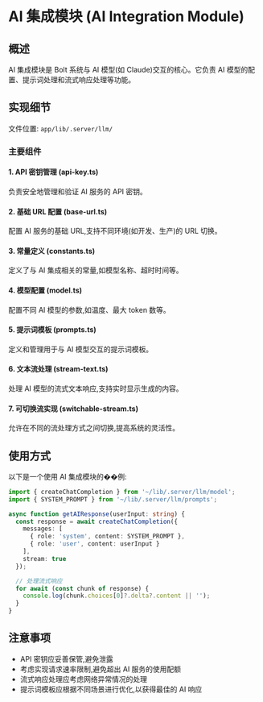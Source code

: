 # AI 集成模块 (AI Integration Module)

## 概述

AI 集成模块是 Bolt 系统与 AI 模型(如 Claude)交互的核心。它负责 AI 模型的配置、提示词处理和流式响应处理等功能。

## 实现细节

文件位置: `app/lib/.server/llm/`

### 主要组件

#### 1. API 密钥管理 (api-key.ts)

负责安全地管理和验证 AI 服务的 API 密钥。

#### 2. 基础 URL 配置 (base-url.ts)

配置 AI 服务的基础 URL,支持不同环境(如开发、生产)的 URL 切换。

#### 3. 常量定义 (constants.ts)

定义了与 AI 集成相关的常量,如模型名称、超时时间等。

#### 4. 模型配置 (model.ts)

配置不同 AI 模型的参数,如温度、最大 token 数等。

#### 5. 提示词模板 (prompts.ts)

定义和管理用于与 AI 模型交互的提示词模板。

#### 6. 文本流处理 (stream-text.ts)

处理 AI 模型的流式文本响应,支持实时显示生成的内容。

#### 7. 可切换流实现 (switchable-stream.ts)

允许在不同的流处理方式之间切换,提高系统的灵活性。

## 使用方式

以下是一个使用 AI 集成模块的��例:

```typescript
import { createChatCompletion } from '~/lib/.server/llm/model';
import { SYSTEM_PROMPT } from '~/lib/.server/llm/prompts';

async function getAIResponse(userInput: string) {
  const response = await createChatCompletion({
    messages: [
      { role: 'system', content: SYSTEM_PROMPT },
      { role: 'user', content: userInput }
    ],
    stream: true
  });

  // 处理流式响应
  for await (const chunk of response) {
    console.log(chunk.choices[0]?.delta?.content || '');
  }
}
```

## 注意事项

- API 密钥应妥善保管,避免泄露
- 考虑实现请求速率限制,避免超出 AI 服务的使用配额
- 流式响应处理应考虑网络异常情况的处理
- 提示词模板应根据不同场景进行优化,以获得最佳的 AI 响应

